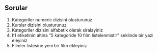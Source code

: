 ## Sorular

1. Kategoriler numeric dizisini olusturunuz
2. Kurslar dizisini olusturunuz
3. Kategoriler dizisini alfabetik olarak siralayiniz
4. h1 etiketinin altina "5 kategoride 10 film listelenmistir" seklinde bir yazi eleyiniz
5. Filmler listesine yeni bir film ekleyiniz
